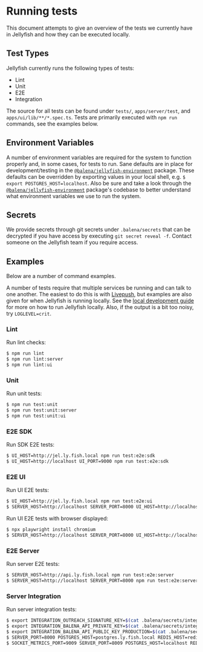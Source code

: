 # Running tests

This document attempts to give an overview of the tests we currently have in Jellyfish and how they can be executed locally.

## Test Types
Jellyfish currently runs the following types of tests:
- Lint
- Unit
- E2E
- Integration

The source for all tests can be found under `tests/`, `apps/server/test`, and `apps/ui/lib/**/*.spec.ts`. Tests are primarily executed with `npm run` commands, see the examples below.

## Environment Variables
A number of environment variables are required for the system to function properly and, in some cases, for tests to run. Sane defaults are in place for development/testing in the [`@balena/jellyfish-environment`](https://github.com/product-os/jellyfish-environment) package. These defaults can be overridden by exporting values in your local shell, e.g. `$ export POSTGRES_HOST=localhost`. Also be sure and take a look through the [`@balena/jellyfish-environment`](https://github.com/product-os/jellyfish-environment) package's codebase to better understand what environment variables we use to run the system.

## Secrets
We provide secrets through git secrets under `.balena/secrets` that can be decrypted if you have access by executing `git secret reveal -f`. Contact someone on the Jellyfish team if you require access.

## Examples
Below are a number of command examples.

A number of tests require that multiple services be running and can talk to one another. The easiest to do this is with [Livepush](https://github.com/product-os/jellyfish#developing-with-livepush), but examples are also given for when Jellyfish is running locally. See the [local development guide](https://github.com/product-os/jellyfish/tree/master/docs/developing) for more on how to run Jellyfish locally. Also, if the output is a bit too noisy, try `LOGLEVEL=crit`.

### Lint
Run lint checks:
```sh
$ npm run lint
$ npm run lint:server
$ npm run lint:ui
```

### Unit
Run unit tests:
```sh
$ npm run test:unit
$ npm run test:unit:server
$ npm run test:unit:ui
```

### E2E SDK
Run SDK E2E tests:
```sh
$ UI_HOST=http://jel.ly.fish.local npm run test:e2e:sdk
$ UI_HOST=http://localhost UI_PORT=9000 npm run test:e2e:sdk
```

### E2E UI
Run UI E2E tests:
```sh
$ UI_HOST=http://jel.ly.fish.local npm run test:e2e:ui
$ SERVER_HOST=http://localhost SERVER_PORT=8000 UI_HOST=http://localhost UI_PORT=9000 npm run test:e2e:ui
```

Run UI E2E tests with browser displayed:
```sh
$ npx playwright install chromium
$ SERVER_HOST=http://localhost SERVER_PORT=8000 UI_HOST=http://localhost UI_PORT=9000 npx playwright test test/e2e/ui/index.spec.js --headed
```

### E2E Server
Run server E2E tests:
```sh
$ SERVER_HOST=http://api.ly.fish.local npm run test:e2e:server
$ SERVER_HOST=http://localhost SERVER_PORT=8000 npm run test:e2e:server
```

### Server Integration
Run server integration tests:
```sh
$ export INTEGRATION_OUTREACH_SIGNATURE_KEY=$(cat .balena/secrets/integration_outreach_signature_key)
$ export INTEGRATION_BALENA_API_PRIVATE_KEY=$(cat .balena/secrets/integration_balena_api_private_key)
$ export INTEGRATION_BALENA_API_PUBLIC_KEY_PRODUCTION=$(cat .balena/secrets/integration_balena_api_public_key_production)
$ SERVER_PORT=8000 POSTGRES_HOST=postgres.ly.fish.local REDIS_HOST=redis.ly.fish.local npm run test:integration:server
$ SOCKET_METRICS_PORT=9009 SERVER_PORT=8009 POSTGRES_HOST=localhost REDIS_HOST=localhost npm run test:integration:server
```
